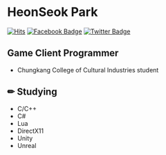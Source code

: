 # HeonSeok Park
[![Hits](https://hits.seeyoufarm.com/api/count/incr/badge.svg?url=https%3A%2F%2Fgithub.com%2FHeonseokPark)](https://hits.seeyoufarm.com)
[![Facebook Badge](https://img.shields.io/badge/facebook-1877f2?style=flat-square&logo=facebook&logoColor=white&link=https://www.facebook.com/profile.php?id=100008225170363)](https://www.facebook.com/profile.php?id=100008225170363)
 [![Twitter Badge](https://http://img.shields.io/badge/twitter-1DA1FE?style=flat-square&logo=twitter&logoColor=white&link=https://www.https://twitter.com/CK20_Suki)](https://twitter.com/CK20_Suki)
 
 ## Game Client Programmer
 - Chungkang College of Cultural Industries student
 
 ## ✏ Studying
 - C/C++
 - C#
 - Lua
 - DirectX11
 - Unity
 - Unreal


<!--
**HeonseokPark/HeonseokPark** is a ✨ _special_ ✨ repository because its `README.md` (this file) appears on your GitHub profile.

Here are some ideas to get you started:

- 🔭 I’m currently working on ...
- 🌱 I’m currently learning ...
- 👯 I’m looking to collaborate on ...
- 🤔 I’m looking for help with ...
- 💬 Ask me about ...
- 📫 How to reach me: ...
- 😄 Pronouns: ...
- ⚡ Fun fact: ...
-->
